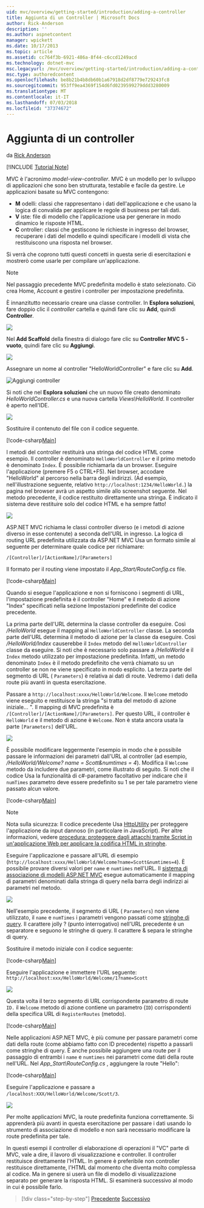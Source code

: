 ```yaml
---
uid: mvc/overview/getting-started/introduction/adding-a-controller
title: Aggiunta di un Controller | Microsoft Docs
author: Rick-Anderson
description: ''
ms.author: aspnetcontent
manager: wpickett
ms.date: 10/17/2013
ms.topic: article
ms.assetid: cc764f3b-6921-486a-8f44-c6ccd1249acd
ms.technology: dotnet-mvc
msc.legacyurl: /mvc/overview/getting-started/introduction/adding-a-controller
msc.type: authoredcontent
ms.openlocfilehash: be8b21b4b8db60b1a67918d2df8779e729243fc8
ms.sourcegitcommit: 953ff9ea4369f154d6fd0239599279ddd3280009
ms.translationtype: MT
ms.contentlocale: it-IT
ms.lasthandoff: 07/03/2018
ms.locfileid: "37374672"
---
```

<a name="adding-a-controller"></a>Aggiunta di un controller
====================
da [Rick Anderson](https://github.com/Rick-Anderson)

[!INCLUDE [Tutorial Note](sample/code-location.md)]

MVC è l'acronimo *model-view-controller*. MVC è un modello per lo sviluppo di applicazioni che sono ben strutturata, testabile e facile da gestire. Le applicazioni basate su MVC contengono:

- **M** odelli: classi che rappresentano i dati dell'applicazione e che usano la logica di convalida per applicare le regole di business per tali dati.
- **V** iste: file di modello che l'applicazione usa per generare in modo dinamico le risposte HTML.
- **C** ontroller: classi che gestiscono le richieste in ingresso del browser, recuperare i dati del modello e quindi specificare i modelli di vista che restituiscono una risposta nel browser.

Si verrà che coprono tutti questi concetti in questa serie di esercitazioni e mostrerò come usarle per compilare un'applicazione.

> [!NOTE]
> Nel passaggio precedente MVC predefinita modello è stato selezionato. Ciò crea Home, Account e gestire i controller per impostazione predefinita.

È innanzitutto necessario creare una classe controller. In **Esplora soluzioni**, fare doppio clic il *controller* cartella e quindi fare clic su **Add**, quindi **Controller**.


![](adding-a-controller/_static/image1.png)

Nel **Add Scaffold** della finestra di dialogo fare clic su **Controller MVC 5 - vuoto**, quindi fare clic su **Aggiungi**.

![](adding-a-controller/_static/image2.png)  
 

Assegnare un nome al controller "HelloWorldController" e fare clic su **Add**.

![Aggiungi controller](adding-a-controller/_static/image3.png)

Si noti che nel **Esplora soluzioni** che un nuovo file creato denominato *HelloWorldController.cs* e una nuova cartella *Views\HelloWorld*. Il controller è aperto nell'IDE.

![](adding-a-controller/_static/image4.png)

Sostituire il contenuto del file con il codice seguente.

[!code-csharp[Main](adding-a-controller/samples/sample1.cs)]

I metodi del controller restituirà una stringa del codice HTML come esempio. Il controller è denominato `HelloWorldController` e il primo metodo è denominato `Index`. È possibile richiamarla da un browser. Eseguire l'applicazione (premere F5 o CTRL+F5). Nel browser, accodare &quot;HelloWorld&quot; al percorso nella barra degli indirizzi. (Ad esempio, nell'illustrazione seguente, relativo `http://localhost:1234/HelloWorld.`) la pagina nel browser avrà un aspetto simile allo screenshot seguente. Nel metodo precedente, il codice restituito direttamente una stringa. È indicato il sistema deve restituire solo del codice HTML e ha sempre fatto!

![](adding-a-controller/_static/image5.png)

ASP.NET MVC richiama le classi controller diverso (e i metodi di azione diverso in esse contenute) a seconda dell'URL in ingresso. La logica di routing URL predefinita utilizzata da ASP.NET MVC Usa un formato simile al seguente per determinare quale codice per richiamare:

`/[Controller]/[ActionName]/[Parameters]`

Il formato per il routing viene impostato il *App\_Start/RouteConfig.cs* file.

[!code-csharp[Main](adding-a-controller/samples/sample2.cs?highlight=7-8)]

Quando si esegue l'applicazione e non si forniscono i segmenti di URL, l'impostazione predefinita è il controller "Home" e il metodo di azione "Index" specificati nella sezione Impostazioni predefinite del codice precedente.

La prima parte dell'URL determina la classe controller da eseguire. Così */HelloWorld* esegue il mapping al `HelloWorldController` classe. La seconda parte dell'URL determina il metodo di azione per la classe da eseguire. Così */HelloWorld/Index* causerebbe il `Index` metodo del `HelloWorldController` classe da eseguire. Si noti che è necessario solo passare a */HelloWorld* e il `Index` metodo utilizzato per impostazione predefinita. Infatti, un metodo denominato `Index` è il metodo predefinito che verrà chiamato su un controller se non ne viene specificato in modo esplicito. La terza parte del segmento di URL ( `Parameters`) è relativa ai dati di route. Vedremo i dati della route più avanti in questa esercitazione.

Passare a `http://localhost:xxxx/HelloWorld/Welcome`. Il `Welcome` metodo viene eseguito e restituisce la stringa &quot;si tratta del metodo di azione iniziale... &quot;. Il mapping di MVC predefinita è `/[Controller]/[ActionName]/[Parameters]`. Per questo URL, il controller è `HelloWorld` e il metodo di azione è `Welcome`. Non è stata ancora usata la parte `[Parameters]` dell'URL.

![](adding-a-controller/_static/image6.png)

È possibile modificare leggermente l'esempio in modo che è possibile passare le informazioni dei parametri dall'URL al controller (ad esempio, */HelloWorld/Welcome? name = Scott&amp;numtimes = 4*). Modifica il `Welcome` metodo da includere due parametri, come illustrato di seguito. Si noti che il codice Usa la funzionalità di c#-parametro facoltativo per indicare che il `numTimes` parametro deve essere predefinito su 1 se per tale parametro viene passato alcun valore.

[!code-csharp[Main](adding-a-controller/samples/sample3.cs)]

> [!NOTE]
> Nota sulla sicurezza: Il codice precedente Usa [HttpUtility](https://msdn.microsoft.com/library/ee360286(v=vs.110).aspx) per proteggere l'applicazione da input dannoso (in particolare in JavaScript). Per altre informazioni, vedere [procedura: proteggere dagli attacchi tramite Script in un'applicazione Web per applicare la codifica HTML in stringhe](https://msdn.microsoft.com/library/a2a4yykt(v=vs.100).aspx).


 Eseguire l'applicazione e passare all'URL di esempio (`http://localhost:xxxx/HelloWorld/Welcome?name=Scott&numtimes=4`). È possibile provare diversi valori per `name` e `numtimes` nell'URL. Il [sistema di associazione di modelli ASP.NET MVC](http://odetocode.com/Blogs/scott/archive/2009/04/27/6-tips-for-asp-net-mvc-model-binding.aspx) esegue automaticamente il mapping di parametri denominati dalla stringa di query nella barra degli indirizzi ai parametri nel metodo.

![](adding-a-controller/_static/image7.png)

Nell'esempio precedente, il segmento di URL ( `Parameters`) non viene utilizzato, il `name` e `numTimes` i parametri vengono passati come [stringhe di query](http://en.wikipedia.org/wiki/Query_string). Il carattere jolly ? (punto interrogativo) nell'URL precedente è un separatore e seguono le stringhe di query. Il carattere &amp; separa le stringhe di query.

Sostituire il metodo iniziale con il codice seguente:

[!code-csharp[Main](adding-a-controller/samples/sample4.cs)]

Eseguire l'applicazione e immettere l'URL seguente: `http://localhost:xxx/HelloWorld/Welcome/1?name=Scott`

![](adding-a-controller/_static/image8.png)

Questa volta il terzo segmento di URL corrispondente parametro di route `ID.` il `Welcome` metodo di azione contiene un parametro (`ID`) corrispondenti della specifica URL di `RegisterRoutes` (metodo).

[!code-csharp[Main](adding-a-controller/samples/sample5.cs?highlight=7)]

Nelle applicazioni ASP.NET MVC, è più comune per passare parametri come dati della route (come abbiamo fatto con ID precedente) rispetto a passarli come stringhe di query. È anche possibile aggiungere una route per il passaggio di entrambi i `name` e `numtimes` nei parametri come dati della route nell'URL. Nel *App\_Start\RouteConfig.cs* , aggiungere la route "Hello":

[!code-csharp[Main](adding-a-controller/samples/sample6.cs?highlight=13-16)]

Eseguire l'applicazione e passare a `/localhost:XXX/HelloWorld/Welcome/Scott/3`.

![](adding-a-controller/_static/image9.png)

Per molte applicazioni MVC, la route predefinita funziona correttamente. Si apprenderà più avanti in questa esercitazione per passare i dati usando lo strumento di associazione di modello e non sarà necessario modificare la route predefinita per tale.

In questi esempi il controller di elaborazione di operazioni il &quot;VC&quot; parte di MVC, vale a dire, il lavoro di visualizzazione e controller. Il controller restituisce direttamente l'HTML. In genere è preferibile non controller restituisce direttamente, l'HTML dal momento che diventa molto complessa al codice. Ma in genere si userà un file di modello di visualizzazione separato per generare la risposta HTML. Si esaminerà successivo al modo in cui è possibile farlo.

> [!div class="step-by-step"]
> [Precedente](getting-started.md)
> [Successivo](adding-a-view.md)
